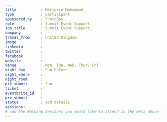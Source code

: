 ```yaml
---
title           : Marjorie Mohammad
type            : participant
sponsored_by    : PhotoBox
role            : Summit Event Support
job_title       : Summit Event Support
company         : 
travel_from     : United Kingdom
image           : 
linkedin        : 
twitter         :
facebook        :
website         : 
venue           : Mon, Tue, Wed, Thur, Fri
night_day       : Sun-before 
night_where     : 
night_room      : 
pre_summit      : Sun
ticket          : 
eventbrite_id   :
pre_summit      : 
status          : add details
sessions:
# add the Working Sessions you would like to attend in the meta above (use the session's title) e.g. sessions (one per line): -Security Playbooks Diagrams -Hackathon Daily Sessions
---
```


<!-- put more details about participant here -->
